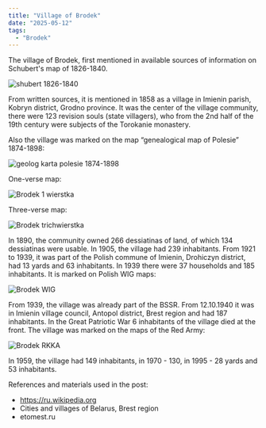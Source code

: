 ```yaml
---
title: "Village of Brodek"
date: "2025-05-12"
tags: 
  - "Brodek"
---
```


The village of Brodek, first mentioned in available sources of information on Schubert's map of 1826-1840.

![shubert 1826-1840](https://github.com/user-attachments/assets/cf7e243f-b87e-4b3f-baa1-5fad1dba6516)

From written sources, it is mentioned in 1858 as a village in Imienin parish, Kobryn district, Grodno province. It was the center of the village community, there were 123 revision souls (state villagers), who from the 2nd half of the 19th century were subjects of the Torokanie monastery.

Also the village was marked on the map “genealogical map of Polesie” 1874-1898:

![geolog karta polesie 1874-1898](https://github.com/user-attachments/assets/78c80dd7-9e43-4e19-9734-66956e30b2b5)

One-verse map:

![Brodek 1 wierstka](https://github.com/user-attachments/assets/280a2e23-111a-44d6-929e-3d0e8924df62)

Three-verse map:

![Brodek trichwierstka](https://github.com/user-attachments/assets/a9145653-557d-4fef-a720-e2fed17d25e9)

In 1890, the community owned 266 dessiatinas of land, of which 134 dessiatinas were usable. In 1905, the village had 239 inhabitants. From 1921 to 1939, it was part of the Polish commune of Imienin, Drohiczyn district, had 13 yards and 63 inhabitants.  In 1939 there were 37 households and 185 inhabitants. It is marked on Polish WIG maps:

![Brodek WIG](https://github.com/user-attachments/assets/e0f30fe9-d585-459e-8a14-f9281c897f96)

From 1939, the village was already part of the BSSR. From 12.10.1940 it was in Imienin village council, Antopol district, Brest region and had 187 inhabitants. In the Great Patriotic War 6 inhabitants of the village died at the front. The village was marked on the maps of the Red Army:

![Brodek RKKA](https://github.com/user-attachments/assets/f05f6c9e-257c-432f-a5eb-69a395cd6c6f)

In 1959, the village had 149 inhabitants, in 1970 - 130, in 1995 - 28 yards and 53 inhabitants.

References and materials used in the post:
- https://ru.wikipedia.org
- Cities and villages of Belarus, Brest region
- etomest.ru

